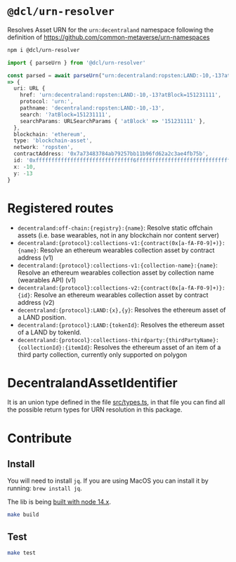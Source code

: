 # `@dcl/urn-resolver`

Resolves Asset URN for the `urn:decentraland` namespace following the definition of https://github.com/common-metaverse/urn-namespaces

```bash
npm i @dcl/urn-resolver
```

```typescript
import { parseUrn } from '@dcl/urn-resolver'

const parsed = await parseUrn("urn:decentraland:ropsten:LAND:-10,-13?atBlock=151231111")
=> {
  uri: URL {
    href: 'urn:decentraland:ropsten:LAND:-10,-13?atBlock=151231111',
    protocol: 'urn:',
    pathname: 'decentraland:ropsten:LAND:-10,-13',
    search: '?atBlock=151231111',
    searchParams: URLSearchParams { 'atBlock' => '151231111' },
  },
  blockchain: 'ethereum',
  type: 'blockchain-asset',
  network: 'ropsten',
  contractAddress: '0x7a73483784ab79257bb11b96fd62a2c3ae4fb75b',
  id: '0xfffffffffffffffffffffffffffffff6fffffffffffffffffffffffffffffff3',
  x: -10,
  y: -13
}
```

# Registered routes

- `decentraland:off-chain:{registry}:{name}`: Resolve static offchain assets (i.e. base wearables, not in any blockchain nor content server)
- `decentraland:{protocol}:collections-v1:{contract(0x[a-fA-F0-9]+)}:{name}`: Resolve an ethereum wearables collection asset by contract address (v1)
- `decentraland:{protocol}:collections-v1:{collection-name}:{name}`: Resolve an ethereum wearables collection asset by collection name (wearables API) (v1)
- `decentraland:{protocol}:collections-v2:{contract(0x[a-fA-F0-9]+)}:{id}`: Resolve an ethereum wearables collection asset by contract address (v2)
- `decentraland:{protocol}:LAND:{x},{y}`: Resolves the ethereum asset of a LAND position.
- `decentraland:{protocol}:LAND:{tokenId}`: Resolves the ethereum asset of a LAND by tokenId.
- `decentraland:{protocol}:collections-thirdparty:{thirdPartyName}:{collectionId}:{itemId}`: Resolves the ethereum asset of an item of a third party collection, currently only supported on polygon

# DecentralandAssetIdentifier

It is an union type defined in the file [src/types.ts](src/types.ts), in that file you can find all the possible return types for URN resolution in this package.

# Contribute

## Install

You will need to install `jq`. If you are using MacOS you can install it by running: `brew install jq`.

The lib is being [built with node 14.x](.github/workflows/ci.yml).

```bash
make build
```

## Test

```bash
make test
```
